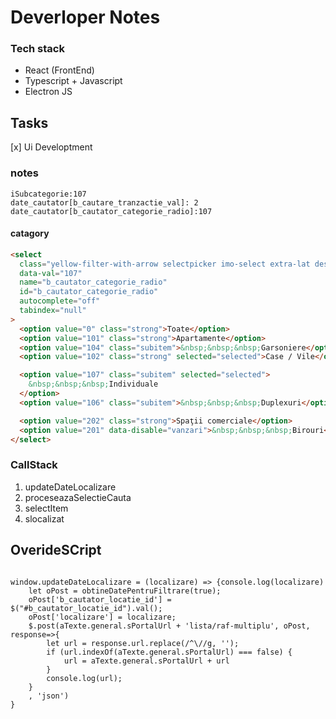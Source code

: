 # Deverloper Notes

### Tech stack

- React (FrontEnd)
- Typescript + Javascript
- Electron JS

## Tasks

[x] Ui Developtment

### notes

```
iSubcategorie:107
date_cautator[b_cautare_tranzactie_val]: 2
date_cautator[b_cautator_categorie_radio]:107
```

#### catagory

```html
<select
  class="yellow-filter-with-arrow selectpicker imo-select extra-lat desktop form-control form-control--localizare"
  data-val="107"
  name="b_cautator_categorie_radio"
  id="b_cautator_categorie_radio"
  autocomplete="off"
  tabindex="null"
>
  <option value="0" class="strong">Toate</option>
  <option value="101" class="strong">Apartamente</option>
  <option value="104" class="subitem">&nbsp;&nbsp;&nbsp;Garsoniere</option>
  <option value="102" class="strong" selected="selected">Case / Vile</option>

  <option value="107" class="subitem" selected="selected">
    &nbsp;&nbsp;&nbsp;Individuale
  </option>
  <option value="106" class="subitem">&nbsp;&nbsp;&nbsp;Duplexuri</option>

  <option value="202" class="strong">Spaţii comerciale</option>
  <option value="201" data-disable="vanzari">&nbsp;&nbsp;&nbsp;Birouri</option>
</select>
```

### CallStack

1.  updateDateLocalizare
1.  proceseazaSelectieCauta
1.  selectItem
1.  slocalizat

## OverideSCript

<code>
window.updateDateLocalizare = (localizare) => {console.log(localizare)
    let oPost = obtineDatePentruFiltrare(true);
    oPost['b_cautator_locatie_id'] = $("#b_cautator_locatie_id").val();
    oPost['localizare'] = localizare;
    $.post(aTexte.general.sPortalUrl + 'lista/raf-multiplu', oPost, response=>{
        let url = response.url.replace(/^\//g, '');
        if (url.indexOf(aTexte.general.sPortalUrl) === false) {
            url = aTexte.general.sPortalUrl + url
        }
        console.log(url);
    }
    , 'json')
} 
</code>


